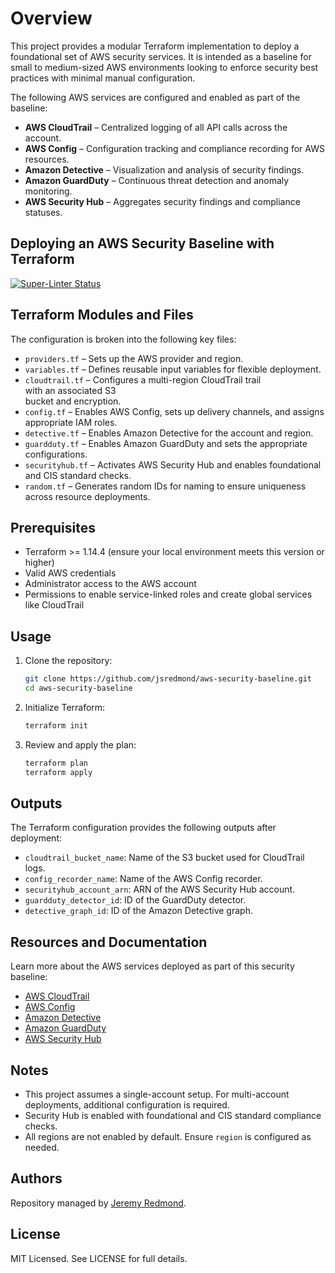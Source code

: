 # Overview

This project provides a modular Terraform implementation to deploy a
foundational set of AWS security services. It is intended as a baseline
for small to medium-sized AWS environments looking to enforce security
best practices with minimal manual configuration.

The following AWS services are configured and enabled as part of the baseline:

- **AWS CloudTrail** – Centralized logging of all API calls across the account.
- **AWS Config** – Configuration tracking and compliance recording for AWS resources.
- **Amazon Detective** – Visualization and analysis of security findings.
- **Amazon GuardDuty** – Continuous threat detection and anomaly monitoring.
- **AWS Security Hub** – Aggregates security findings and compliance statuses.

## Deploying an AWS Security Baseline with Terraform

[![Super-Linter Status](https://github.com/jsredmond/aws-security-baseline/actions/workflows/super-linter.yml/badge.svg)](https://github.com/jsredmond/aws-security-baseline/actions/workflows/linter.yml)

## Terraform Modules and Files

The configuration is broken into the following key files:

- `providers.tf` – Sets up the AWS provider and region.
- `variables.tf` – Defines reusable input variables for flexible deployment.
- `cloudtrail.tf` – Configures a multi-region CloudTrail trail  
  with an associated S3  
  bucket and encryption.
- `config.tf` – Enables AWS Config, sets up delivery channels, and assigns appropriate
  IAM roles.
- `detective.tf` – Enables Amazon Detective for the account and region.
- `guardduty.tf` – Enables Amazon GuardDuty and sets the appropriate configurations.
- `securityhub.tf` – Activates AWS Security Hub and enables foundational and CIS
  standard checks.
- `random.tf` – Generates random IDs for naming to ensure uniqueness across resource
  deployments.

## Prerequisites

- Terraform >= 1.14.4
  (ensure your local environment meets this version or higher)
- Valid AWS credentials
- Administrator access to the AWS account
- Permissions to enable service-linked roles and create global services like CloudTrail

## Usage

1. Clone the repository:

   ```bash
   git clone https://github.com/jsredmond/aws-security-baseline.git
   cd aws-security-baseline
   ```

2. Initialize Terraform:

   ```bash
   terraform init
   ```

3. Review and apply the plan:

   ```bash
   terraform plan
   terraform apply
   ```

## Outputs

The Terraform configuration provides the following outputs after deployment:

- `cloudtrail_bucket_name`: Name of the S3 bucket used for CloudTrail logs.
- `config_recorder_name`: Name of the AWS Config recorder.
- `securityhub_account_arn`: ARN of the AWS Security Hub account.
- `guardduty_detector_id`: ID of the GuardDuty detector.
- `detective_graph_id`: ID of the Amazon Detective graph.

## Resources and Documentation

Learn more about the AWS services deployed as part of this security baseline:

- [AWS CloudTrail](https://aws.amazon.com/cloudtrail/)
- [AWS Config](https://aws.amazon.com/config/)
- [Amazon Detective](https://aws.amazon.com/detective/)
- [Amazon GuardDuty](https://aws.amazon.com/guardduty/)
- [AWS Security Hub](https://aws.amazon.com/security-hub/)

## Notes

- This project assumes a single-account setup. For multi-account deployments,
  additional configuration is required.
- Security Hub is enabled with foundational and CIS standard compliance checks.
- All regions are not enabled by default. Ensure `region` is configured as needed.

## Authors

Repository managed by [Jeremy Redmond](https://github.com/jsredmond).

## License

MIT Licensed. See LICENSE for full details.
